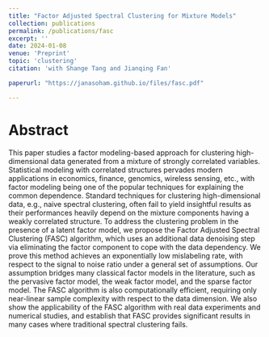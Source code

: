 ```yaml
---
title: "Factor Adjusted Spectral Clustering for Mixture Models"
collection: publications
permalink: /publications/fasc
excerpt: ''
date: 2024-01-08
venue: 'Preprint'
topic: 'clustering'
citation: 'with Shange Tang and Jianqing Fan'

paperurl: "https://janasoham.github.io/files/fasc.pdf"

---
```


Abstract
========

This paper studies a factor modeling-based approach for clustering high-dimensional data generated from a mixture of strongly correlated variables. Statistical modeling with correlated structures pervades modern applications in economics, finance, genomics, wireless sensing, etc., with factor modeling being one of the popular techniques for explaining the common dependence. Standard techniques for clustering high-dimensional data, e.g., naive spectral clustering, often fail to yield insightful results as their performances heavily depend on the mixture components having a weakly correlated structure. To address the clustering problem in the presence of a latent factor model, we propose the Factor Adjusted Spectral Clustering (FASC) algorithm, which uses an additional data denoising step via eliminating the factor component to cope with the data dependency. We prove this method achieves an exponentially low mislabeling rate, with respect to the signal to noise ratio under a general set of assumptions. Our assumption bridges many classical factor models in the literature, such as the pervasive factor model, the weak factor model, and the sparse factor model. The FASC algorithm is also computationally efficient, requiring only near-linear sample complexity with respect to the data dimension. We also show the applicability of the FASC algorithm with real data experiments and numerical studies, and establish that FASC provides significant results in many cases where traditional spectral clustering fails.

